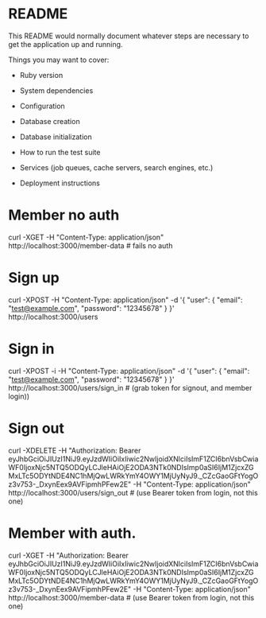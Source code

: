 # README

This README would normally document whatever steps are necessary to get the
application up and running.

Things you may want to cover:

- Ruby version

- System dependencies

- Configuration

- Database creation

- Database initialization

- How to run the test suite

- Services (job queues, cache servers, search engines, etc.)

- Deployment instructions

# Member no auth

curl -XGET -H "Content-Type: application/json" http://localhost:3000/member-data # fails no auth

# Sign up

curl -XPOST -H "Content-Type: application/json" -d '{ "user": { "email": "test@example.com", "password": "12345678" } }' http://localhost:3000/users

# Sign in

curl -XPOST -i -H "Content-Type: application/json" -d '{ "user": { "email": "test@example.com", "password": "12345678" } }' http://localhost:3000/users/sign_in # (grab token for signout, and member login))

# Sign out

curl -XDELETE -H "Authorization: Bearer eyJhbGciOiJIUzI1NiJ9.eyJzdWIiOiIxIiwic2NwIjoidXNlciIsImF1ZCI6bnVsbCwiaWF0IjoxNjc5NTQ5ODQyLCJleHAiOjE2ODA3NTk0NDIsImp0aSI6IjM1ZjcxZGMxLTc5ODYtNDE4NC1hMjQwLWRkYmY4OWY1MjUyNyJ9.\_CZcGaoGFtYogOz3v753-\_DxynEex9AVFipmhPFew2E" -H "Content-Type: application/json" http://localhost:3000/users/sign_out # (use Bearer token from login, not this one)

# Member with auth.

curl -XGET -H "Authorization: Bearer eyJhbGciOiJIUzI1NiJ9.eyJzdWIiOiIxIiwic2NwIjoidXNlciIsImF1ZCI6bnVsbCwiaWF0IjoxNjc5NTQ5ODQyLCJleHAiOjE2ODA3NTk0NDIsImp0aSI6IjM1ZjcxZGMxLTc5ODYtNDE4NC1hMjQwLWRkYmY4OWY1MjUyNyJ9.\_CZcGaoGFtYogOz3v753-\_DxynEex9AVFipmhPFew2E" -H "Content-Type: application/json" http://localhost:3000/member-data # (use Bearer token from login, not this one)
